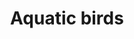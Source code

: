 ---
title: Aquatic birds
longTitle: 'Aquatic birds'
tags:
- gccommon
french:
- "[[Oiseau aquatique]]"
usedFor:
- "[[Sea birds]]"
- "[[Seabirds]]"
- "[[Water birds]]"
- "[[Waterbirds]]"
broaderTerm:
- "[[Birds]]"
- "[[Aquatic animals]]"
---